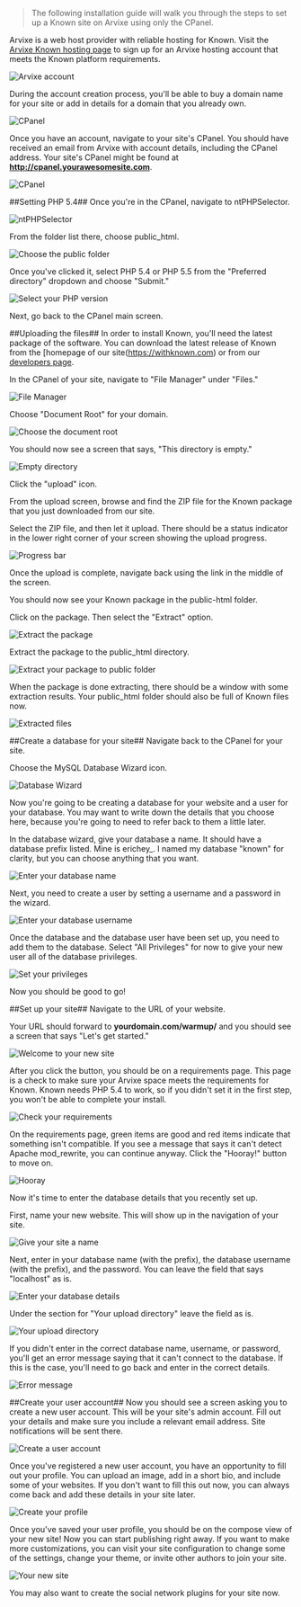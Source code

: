 >The following installation guide will walk you through the steps to set up a Known site on Arvixe using only the CPanel.

Arvixe is a web host provider with reliable hosting for Known.  Visit the [Arvixe Known hosting page](http://www.arvixe.com/9014-443-3-367.html) to sign up for an Arvixe hosting account that meets the Known platform requirements.

![Arvixe account](https://withknown.com/img/docs/arvixe/01-arvixe.png)

During the account creation process, you'll be able to buy a domain name for your site or add in details for a domain that you already own. 

![CPanel](https://withknown.com/img/docs/arvixe/02-cpanel-login.png)

Once you have an account, navigate to your site's CPanel.  You should have received an email from Arvixe with account details, including the CPanel address.  Your site's CPanel might be found at **http://cpanel.yourawesomesite.com**.

![CPanel](https://withknown.com/img/docs/arvixe/03-cpanel.png)

##Setting PHP 5.4##
Once you're in the CPanel, navigate to ntPHPSelector.

![ntPHPSelector](https://withknown.com/img/docs/arvixe/04-ntphpselector.png)

From the folder list there, choose public_html.

![Choose the public folder](https://withknown.com/img/docs/arvixe/05-publichtml.png)

Once you've clicked it, select PHP 5.4 or PHP 5.5 from the "Preferred directory" dropdown and choose "Submit."

![Select your PHP version](https://withknown.com/img/docs/arvixe/06-phpselect.png)

Next, go back to the CPanel main screen.

##Uploading the files##
In order to install Known, you'll need the latest package of the software.  You can download the latest release of Known from the [homepage of our site(https://withknown.com) or from our [developers page](http://withknown.com/developers/).

In the CPanel of your site, navigate to "File Manager" under "Files."

![File Manager](https://withknown.com/img/docs/arvixe/07-filemanager.png)

Choose "Document Root" for your domain.

![Choose the document root](https://withknown.com/img/docs/arvixe/08-documentroot.png)

You should now see a screen that says, "This directory is empty."

![Empty directory](https://withknown.com/img/docs/arvixe/09-empty.png)

Click the "upload" icon.

From the upload screen, browse and find the ZIP file for the Known package that you just downloaded from our site.

Select the ZIP file, and then let it upload. There should be a status indicator in the lower right corner of your screen showing the upload progress.

![Progress bar](https://withknown.com/img/docs/arvixe/10-upload-progress.png)

Once the upload is complete, navigate back using the link in the middle of the screen.

You should now see your Known package in the public-html folder.

Click on the package. Then select the "Extract" option.

![Extract the package](https://withknown.com/img/docs/arvixe/11-package-extract.png)

Extract the package to the public_html directory.

![Extract your package to public folder](https://withknown.com/img/docs/arvixe/12-extract-to.png)

When the package is done extracting, there should be a window with some extraction results. Your public_html folder should also be full of Known files now.

![Extracted files](https://withknown.com/img/docs/arvixe/13-extraction-results.png)

##Create a database for your site##
Navigate back to the CPanel for your site.

Choose the MySQL Database Wizard icon.

![Database Wizard](https://withknown.com/img/docs/arvixe/14-mysqlwizard.png)

Now you're going to be creating a database for your website and a user for your database. You may want to write down the details that you choose here, because you're going to need to refer back to them a little later.

In the database wizard, give your database a name. It should have a database prefix listed. Mine is erichey_. I named my database "known" for clarity, but you can choose anything that you want.

![Enter your database name](https://withknown.com/img/docs/arvixe/15-createdb.png)

Next, you need to create a user by setting a username and a password in the wizard.

![Enter your database username](https://withknown.com/img/docs/arvixe/16-dbuser.png)

Once the database and the database user have been set up, you need to add them to the database. Select "All Privileges" for now to give your new user all of the database privileges.

![Set your privileges](https://withknown.com/img/docs/arvixe/17-privileges.png)

Now you should be good to go!

##Set up your site##
Navigate to the URL of your website.

Your URL should forward to **yourdomain.com/warmup/** and you should see a screen that says "Let's get started."

![Welcome to your new site](https://withknown.com/img/docs/arvixe/18-welcome.png)

After you click the button, you should be on a requirements page. This page is a check to make sure your Arvixe space meets the requirements for Known. Known needs PHP 5.4 to work, so if you didn't set it in the first step, you won't be able to complete your install.

![Check your requirements](https://withknown.com/img/docs/arvixe/19-requirements.png)

On the requirements page, green items are good and red items indicate that something isn't compatible. If you see a message that says it can't detect Apache mod_rewrite, you can continue anyway.  Click the "Hooray!" button to move on.

![Hooray](https://withknown.com/img/docs/arvixe/20-hooray.png)

Now it's time to enter the database details that you recently set up.

First, name your new website. This will show up in the navigation of your site.

![Give your site a name](https://withknown.com/img/docs/arvixe/21-name.png)

Next, enter in your database name (with the prefix), the database username (with the prefix), and the password. You can leave the field that says "localhost" as is.

![Enter your database details](https://withknown.com/img/docs/arvixe/22-sql-settings.png)

Under the section for "Your upload directory" leave the field as is.

![Your upload directory](https://withknown.com/img/docs/arvixe/23-directory.png)

If you didn't enter in the correct database name, username, or password, you'll get an error message saying that it can't connect to the database. If this is the case, you'll need to go back and enter in the correct details.

![Error message](https://withknown.com/img/docs/arvixe/24-error.png)

##Create your user account##
Now you should see a screen asking you to create a new user account. This will be your site's admin account. Fill out your details and make sure you include a relevant email address. Site notifications will be sent there.

![Create a user account](https://withknown.com/img/docs/arvixe/25-account.png)

Once you've registered a new user account, you have an opportunity to fill out your profile.  You can upload an image, add in a short bio, and include some of your websites.  If you don't want to fill this out now, you can always come back and add these details in your site later.

![Create your profile](https://withknown.com/img/docs/arvixe/26-profile.png)

Once you've saved your user profile, you should be on the compose view of your new site! Now you can start publishing right away.  If you want to make more customizations, you can visit your site configuration to change some of the settings, change your theme, or invite other authors to join your site.

![Your new site](https://withknown.com/img/docs/arvixe/27-home.png)

You may also want to create the social network plugins for your site now.